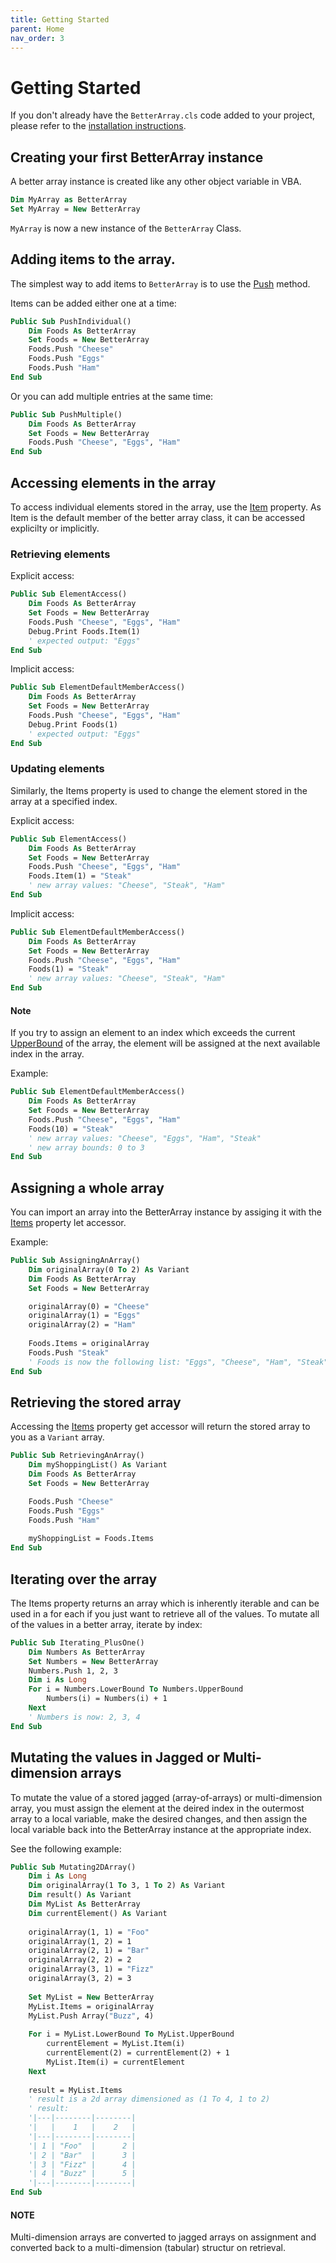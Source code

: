 ```yaml
---
title: Getting Started
parent: Home
nav_order: 3
---
```


# Getting Started

If you don't already have the `BetterArray.cls` code added to your project, please refer to the [installation instructions](https://senipah.github.io/VBA-Better-Array/home/installation.html).

## Creating your first BetterArray instance

A better array instance is created like any other object variable in VBA.

```vb
Dim MyArray as BetterArray
Set MyArray = New BetterArray
```

`MyArray` is now a new instance of the `BetterArray` Class.

## Adding items to the array.

The simplest way to add items to `BetterArray` is to use the [Push](https://senipah.github.io/VBA-Better-Array/api/methods/Push.html) method.

Items can be added either one at a time:

```vb
Public Sub PushIndividual()
    Dim Foods As BetterArray
    Set Foods = New BetterArray
    Foods.Push "Cheese"
    Foods.Push "Eggs"
    Foods.Push "Ham"
End Sub
```

Or you can add multiple entries at the same time:

```vb
Public Sub PushMultiple()
    Dim Foods As BetterArray
    Set Foods = New BetterArray
    Foods.Push "Cheese", "Eggs", "Ham"
End Sub
```

## Accessing elements in the array

To access individual elements stored in the array, use the [Item](https://senipah.github.io/VBA-Better-Array/api/properties/item/Item.html) property. As Item is the default member of the better array class, it can be accessed explicilty or implicitly.

### Retrieving elements

Explicit access:

```vb
Public Sub ElementAccess()
    Dim Foods As BetterArray
    Set Foods = New BetterArray
    Foods.Push "Cheese", "Eggs", "Ham"
    Debug.Print Foods.Item(1)
    ' expected output: "Eggs"
End Sub
```

Implicit access:

```vb
Public Sub ElementDefaultMemberAccess()
    Dim Foods As BetterArray
    Set Foods = New BetterArray
    Foods.Push "Cheese", "Eggs", "Ham"
    Debug.Print Foods(1)
    ' expected output: "Eggs"
End Sub
```

### Updating elements

Similarly, the Items property is used to change the element stored in the array at a specified index.

Explicit access:

```vb
Public Sub ElementAccess()
    Dim Foods As BetterArray
    Set Foods = New BetterArray
    Foods.Push "Cheese", "Eggs", "Ham"
    Foods.Item(1) = "Steak"
    ' new array values: "Cheese", "Steak", "Ham"
End Sub
```

Implicit access:

```vb
Public Sub ElementDefaultMemberAccess()
    Dim Foods As BetterArray
    Set Foods = New BetterArray
    Foods.Push "Cheese", "Eggs", "Ham"
    Foods(1) = "Steak"
    ' new array values: "Cheese", "Steak", "Ham"
End Sub
```

#### Note

If you try to assign an element to an index which exceeds the current [UpperBound](https://senipah.github.io/VBA-Better-Array/api/properties/upper_bound/UpperBound.html) of the array, the element will be assigned at the next available index in the array.

Example:

```vb
Public Sub ElementDefaultMemberAccess()
    Dim Foods As BetterArray
    Set Foods = New BetterArray
    Foods.Push "Cheese", "Eggs", "Ham"
    Foods(10) = "Steak"
    ' new array values: "Cheese", "Eggs", "Ham", "Steak"
    ' new array bounds: 0 to 3
End Sub
```

## Assigning a whole array

You can import an array into the BetterArray instance by assiging it with the [Items](https://senipah.github.io/VBA-Better-Array/api/properties/items/Items.html) property let accessor.

Example:

```vb
Public Sub AssigningAnArray()
    Dim originalArray(0 To 2) As Variant
    Dim Foods As BetterArray
    Set Foods = New BetterArray

    originalArray(0) = "Cheese"
    originalArray(1) = "Eggs"
    originalArray(2) = "Ham"
        
    Foods.Items = originalArray
    Foods.Push "Steak"
    ' Foods is now the following list: "Eggs", "Cheese", "Ham", "Steak"
End Sub
```

## Retrieving the stored array

Accessing the [Items](https://senipah.github.io/VBA-Better-Array/api/properties/items/Items.html) property get accessor will return the stored array to you as a `Variant` array.

```vb
Public Sub RetrievingAnArray()
    Dim myShoppingList() As Variant
    Dim Foods As BetterArray
    Set Foods = New BetterArray

    Foods.Push "Cheese"
    Foods.Push "Eggs"
    Foods.Push "Ham"
        
    myShoppingList = Foods.Items
End Sub
```
## Iterating over the array

The Items property returns an array which is inherently iterable and can be used in a for each if you just want to retrieve all of the values. To mutate all of the values in a better array, iterate by index: 

```vb
Public Sub Iterating_PlusOne()
    Dim Numbers As BetterArray
    Set Numbers = New BetterArray
    Numbers.Push 1, 2, 3
    Dim i As Long
    For i = Numbers.LowerBound To Numbers.UpperBound
        Numbers(i) = Numbers(i) + 1
    Next
    ' Numbers is now: 2, 3, 4
End Sub
```

## Mutating the values in Jagged or Multi-dimension arrays

To mutate the value of a stored jagged (array-of-arrays) or multi-dimension array, you must assign the element at the deired index in the outermost array to a local variable, make the desired changes, and then assign the local variable back into the BetterArray instance at the appropriate index. 

See the following example:

```vb
Public Sub Mutating2DArray()
    Dim i As Long
    Dim originalArray(1 To 3, 1 To 2) As Variant
    Dim result() As Variant
    Dim MyList As BetterArray
    Dim currentElement() As Variant
    
    originalArray(1, 1) = "Foo"
    originalArray(1, 2) = 1
    originalArray(2, 1) = "Bar"
    originalArray(2, 2) = 2
    originalArray(3, 1) = "Fizz"
    originalArray(3, 2) = 3
    
    Set MyList = New BetterArray
    MyList.Items = originalArray
    MyList.Push Array("Buzz", 4)
    
    For i = MyList.LowerBound To MyList.UpperBound
        currentElement = MyList.Item(i)
        currentElement(2) = currentElement(2) + 1
        MyList.Item(i) = currentElement
    Next
    
    result = MyList.Items
    ' result is a 2d array dimensioned as (1 To 4, 1 to 2)
    ' result:
    '|---|--------|--------|
    '|   |    1   |    2   |
    '|---|--------|--------|
    '| 1 | "Foo"  |      2 |
    '| 2 | "Bar"  |      3 |
    '| 3 | "Fizz" |      4 |
    '| 4 | "Buzz" |      5 |
    '|---|--------|--------|
End Sub
```

#### NOTE

Multi-dimension arrays are converted to jagged arrays on assignment and converted back to a multi-dimension (tabular) structur on retrieval.
